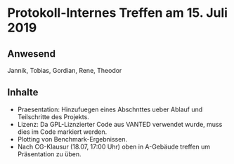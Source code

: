# Protokoll-Internes Treffen am 15. Juli 2019

## Anwesend

Jannik, Tobias, Gordian, Rene, Theodor

## Inhalte

- Praesentation: Hinzufuegen eines Abschnttes ueber Ablauf und Teilschritte des Projekts.
- Lizenz: Da GPL-Liznzierter Code aus VANTED verwendet wurde, muss dies im Code markiert werden.
- Plotting von Benchmark-Ergebnissen.
- Nach CG-Klausur (18.07, 17:00 Uhr) oben in A-Gebäude treffen um Präsentation zu üben.
